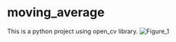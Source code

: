 # moving_average
This is a python project using open_cv library.
![Figure_1](https://github.com/user-attachments/assets/3c9e1478-c3a0-48fc-a29a-1ec1185ea86f)
